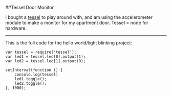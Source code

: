##Tessel Door Monitor

I bought a [tessel] to play around with, and am using the accelerometer module to make a monitor for my apartment door.  Tessel = node for hardware.  

---
This is the full code for the hello world/light blinking project:

```
var tessel = require('tessel');
var led1 = tessel.led[0].output(1);
var led2 = tessel.led[1].output(0);

setInterval(function () {
    console.log(tessel)
    led1.toggle();
    led2.toggle();
}, 1000);
```


[tessel]:https://tessel.io/